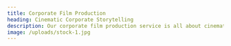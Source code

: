 ```yaml
---
title: Corporate Film Production
heading: Cinematic Corporate Storytelling
description: Our corporate film production service is all about cinematic storytelling that resonates with your audience. Your corporate story is more than just facts and figures; it's about vision and impact. Our team of experienced filmmakers and storytellers turn your corporate narrative into a visually compelling and emotionally engaging journey. We produce films that not only convey your brand's essence but also create a lasting impression on your audience. From concept to script, filming, and post-production, we are your partners in crafting cinematic corporate stories that leave a mark.
image: /uploads/stock-1.jpg
---
```

